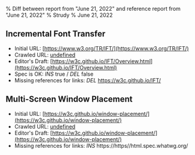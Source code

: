 % Diff between report from "June 21, 2022" and reference report from "June 21, 2022"
% Strudy
% June 21, 2022

## Incremental Font Transfer

- Initial URL: [https://www.w3.org/TR/IFT/](https://www.w3.org/TR/IFT/)
- Crawled URL: [undefined](undefined)
- Editor's Draft: [https://w3c.github.io/IFT/Overview.html](https://w3c.github.io/IFT/Overview.html)
- Spec is OK: *INS* true / *DEL* false
- Missing references for links: *DEL* https://w3c.github.io/IFT/


## Multi-Screen Window Placement

- Initial URL: [https://w3c.github.io/window-placement/](https://w3c.github.io/window-placement/)
- Crawled URL: [undefined](undefined)
- Editor's Draft: [https://w3c.github.io/window-placement/](https://w3c.github.io/window-placement/)
- Missing references for links: *INS* https://https//html.spec.whatwg.org/




